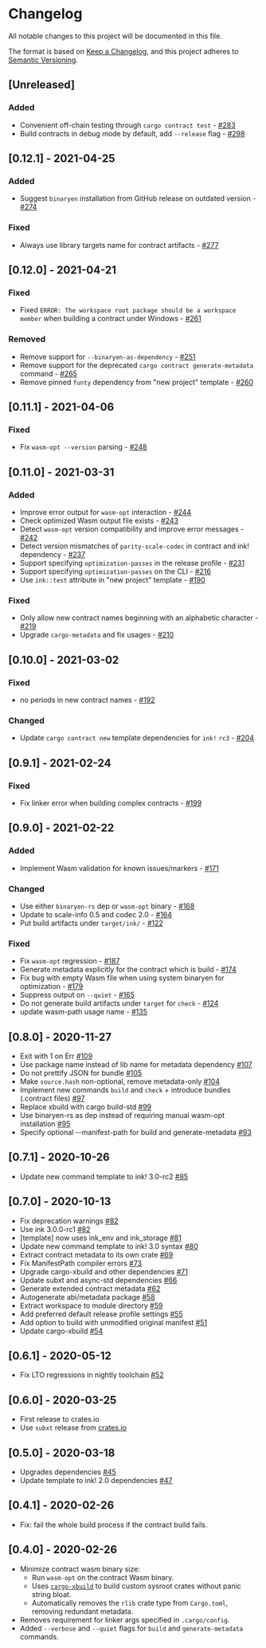 # Changelog
All notable changes to this project will be documented in this file.

The format is based on [Keep a Changelog](https://keepachangelog.com/en/1.0.0/),
and this project adheres to [Semantic Versioning](https://semver.org/spec/v2.0.0.html).

## [Unreleased]

### Added
- Convenient off-chain testing through `cargo contract test` - [#283](https://github.com/paritytech/cargo-contract/pull/283)
- Build contracts in debug mode by default, add `--release` flag - [#298](https://github.com/paritytech/cargo-contract/pull/298)

## [0.12.1] - 2021-04-25

### Added
- Suggest `binaryen` installation from GitHub release on outdated version - [#274](https://github.com/paritytech/cargo-contract/pull/274)

### Fixed
- Always use library targets name for contract artifacts - [#277](https://github.com/paritytech/cargo-contract/pull/277)

## [0.12.0] - 2021-04-21

### Fixed
- Fixed `ERROR: The workspace root package should be a workspace member` when building a contract
  under Windows - [#261](https://github.com/paritytech/cargo-contract/pull/261)

### Removed
- Remove support for `--binaryen-as-dependency` - [#251](https://github.com/paritytech/cargo-contract/pull/251)
- Remove support for the deprecated `cargo contract generate-metadata` command - [#265](https://github.com/paritytech/cargo-contract/pull/265)
- Remove pinned `funty` dependency from "new project" template - [#260](https://github.com/paritytech/cargo-contract/pull/260)

## [0.11.1] - 2021-04-06

### Fixed
- Fix `wasm-opt --version` parsing - [#248](https://github.com/paritytech/cargo-contract/pull/248)

## [0.11.0] - 2021-03-31

### Added
- Improve error output for `wasm-opt` interaction - [#244](https://github.com/paritytech/cargo-contract/pull/244)
- Check optimized Wasm output file exists - [#243](https://github.com/paritytech/cargo-contract/pull/243)
- Detect `wasm-opt` version compatibility and improve error messages - [#242](https://github.com/paritytech/cargo-contract/pull/242)
- Detect version mismatches of `parity-scale-codec` in contract and ink! dependency - [#237](https://github.com/paritytech/cargo-contract/pull/237)
- Support specifying `optimization-passes` in the release profile - [#231](https://github.com/paritytech/cargo-contract/pull/231)
- Support specifying `optimization-passes` on the CLI - [#216](https://github.com/paritytech/cargo-contract/pull/216)
- Use `ink::test` attribute in "new project" template - [#190](https://github.com/paritytech/cargo-contract/pull/190)

### Fixed
- Only allow new contract names beginning with an alphabetic character - [#219](https://github.com/paritytech/cargo-contract/pull/219)
- Upgrade `cargo-metadata` and fix usages - [#210](https://github.com/paritytech/cargo-contract/pull/210)

## [0.10.0] - 2021-03-02

### Fixed
- no periods in new contract names - [#192](https://github.com/paritytech/cargo-contract/pull/192)

### Changed
- Update `cargo contract new` template dependencies for `ink!` `rc3` - [#204](https://github.com/paritytech/cargo-contract/pull/204)

## [0.9.1] - 2021-02-24

### Fixed
- Fix linker error when building complex contracts - [#199](https://github.com/paritytech/cargo-contract/pull/199)

## [0.9.0] - 2021-02-22

### Added
- Implement Wasm validation for known issues/markers - [#171](https://github.com/paritytech/cargo-contract/pull/171)

### Changed
- Use either `binaryen-rs` dep or `wasm-opt` binary - [#168](https://github.com/paritytech/cargo-contract/pull/168)
- Update to scale-info 0.5 and codec 2.0 - [#164](https://github.com/paritytech/cargo-contract/pull/164)
- Put build artifacts under `target/ink/` - [#122](https://github.com/paritytech/cargo-contract/pull/122)

### Fixed
- Fix `wasm-opt` regression - [#187](https://github.com/paritytech/cargo-contract/pull/187)
- Generate metadata explicitly for the contract which is build - [#174](https://github.com/paritytech/cargo-contract/pull/174)
- Fix bug with empty Wasm file when using system binaryen for optimization - [#179](https://github.com/paritytech/cargo-contract/pull/179)
- Suppress output on `--quiet` - [#165](https://github.com/paritytech/cargo-contract/pull/165)
- Do not generate build artifacts under `target` for `check` - [#124](https://github.com/paritytech/cargo-contract/pull/124)
- update wasm-path usage name - [#135](https://github.com/paritytech/cargo-contract/pull/135)

## [0.8.0] - 2020-11-27

- Exit with 1 on Err [#109](https://github.com/paritytech/cargo-contract/pull/109)
- Use package name instead of lib name for metadata dependency [#107](https://github.com/paritytech/cargo-contract/pull/107)
- Do not prettify JSON for bundle [#105](https://github.com/paritytech/cargo-contract/pull/105)
- Make `source.hash` non-optional, remove metadata-only [#104](https://github.com/paritytech/cargo-contract/pull/104)
- Implement new commands `build` and `check` + introduce bundles (.contract files) [#97](https://github.com/paritytech/cargo-contract/pull/97)
- Replace xbuild with cargo build-std [#99](https://github.com/paritytech/cargo-contract/pull/99)
- Use binaryen-rs as dep instead of requiring manual wasm-opt installation [#95](https://github.com/paritytech/cargo-contract/pull/95)
- Specify optional --manifest-path for build and generate-metadata [#93](https://github.com/paritytech/cargo-contract/pull/93)

## [0.7.1] - 2020-10-26

- Update new command template to ink! 3.0-rc2 [#85](https://github.com/paritytech/cargo-contract/pull/85)

## [0.7.0] - 2020-10-13

- Fix deprecation warnings [#82](https://github.com/paritytech/cargo-contract/pull/82)
- Use ink 3.0.0-rc1 [#82](https://github.com/paritytech/cargo-contract/pull/82)
- [template] now uses ink_env and ink_storage [#81](https://github.com/paritytech/cargo-contract/pull/81)
- Update new command template to ink! 3.0 syntax [#80](https://github.com/paritytech/cargo-contract/pull/80)
- Extract contract metadata to its own crate [#69](https://github.com/paritytech/cargo-contract/pull/69)
- Fix ManifestPath compiler errors [#73](https://github.com/paritytech/cargo-contract/pull/73)
- Upgrade cargo-xbuild and other dependencies [#71](https://github.com/paritytech/cargo-contract/pull/71)
- Update subxt and async-std dependencies [#66](https://github.com/paritytech/cargo-contract/pull/66)
- Generate extended contract metadata [#62](https://github.com/paritytech/cargo-contract/pull/62)
- Autogenerate abi/metadata package [#58](https://github.com/paritytech/cargo-contract/pull/58)
- Extract workspace to module directory [#59](https://github.com/paritytech/cargo-contract/pull/59)
- Add preferred default release profile settings [#55](https://github.com/paritytech/cargo-contract/pull/55)
- Add option to build with unmodified original manifest [#51](https://github.com/paritytech/cargo-contract/pull/51)
- Update cargo-xbuild [#54](https://github.com/paritytech/cargo-contract/pull/54)

## [0.6.1] - 2020-05-12

- Fix LTO regressions in nightly toolchain [#52](https://github.com/paritytech/cargo-contract/pull/52)

## [0.6.0] - 2020-03-25

- First release to crates.io
- Use `subxt` release from [crates.io](https://crates.io/crates/substrate-subxt)

## [0.5.0] - 2020-03-18

- Upgrades dependencies [#45](https://github.com/paritytech/cargo-contract/pull/45)
- Update template to ink! 2.0 dependencies [#47](https://github.com/paritytech/cargo-contract/pull/47)

## [0.4.1] - 2020-02-26

- Fix: fail the whole build process if the contract build fails.

## [0.4.0] - 2020-02-26

- Minimize contract wasm binary size:
  - Run `wasm-opt` on the contract Wasm binary.
  - Uses [`cargo-xbuild`](https://github.com/rust-osdev/cargo-xbuild) to build custom sysroot crates without panic string
bloat.
  - Automatically removes the `rlib` crate type from `Cargo.toml`, removing redundant metadata.
- Removes requirement for linker args specified in `.cargo/config`.
- Added `--verbose` and `--quiet` flags for `build` and `generate-metadata` commands.
